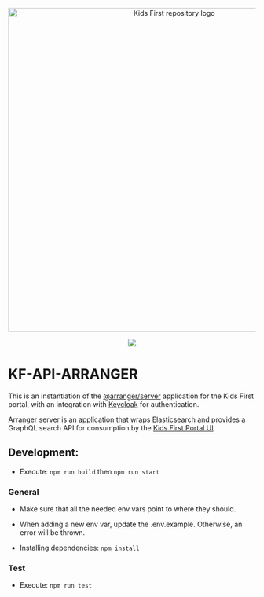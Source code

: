 <p align="center">
  <img src="docs/kids_first_logo.svg" alt="Kids First repository logo" width="660px" />
</p>
<p align="center">
  <a href="https://opensource.org/licenses/Apache-2.0"><img src="https://img.shields.io/badge/License-Apache%202.0-blue.svg?style=for-the-badge"></a>
</p>

# KF-API-ARRANGER
This is an instantiation of the [@arranger/server](https://github.com/overture-stack/arranger/tree/develop/modules/server) application for the Kids First portal, with an integration with [Keycloak](https://www.keycloak.org/docs/latest/securing_apps/index.html#_nodejs_adapter) for authentication.

Arranger server is an application that wraps Elasticsearch and provides a GraphQL search API for consumption by the [Kids First Portal UI](https://github.com/kids-first/kf-portal-ui).

## Development:

* Execute: `npm run build` then `npm run start`

### General

* Make sure that all the needed env vars point to where they should.

* When adding a new env var, update the .env.example. Otherwise, an error will be thrown.

* Installing dependencies: `npm install`

### Test

* Execute: `npm run test`
